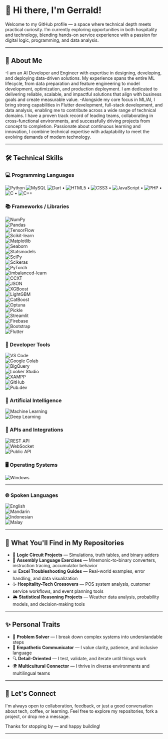 # 👋 Hi there, I'm Gerrald!

Welcome to my GitHub profile — a space where technical depth meets practical curiosity. I’m currently exploring opportunities in both hospitality and technology, blending hands-on service experience with a passion for digital logic, programming, and data analysis.

---

## 🧠 About Me

-I am an AI Developer and Engineer with expertise in designing, developing, and deploying data-driven solutions. My experience spans the entire ML lifecycle, from data preparation and feature engineering to model development, optimization, and production deployment. I am dedicated to delivering reliable, scalable, and impactful solutions that align with business goals and create measurable value.
-Alongside my core focus in ML/AI, I bring strong capabilities in Flutter development, full-stack development, and data analysis, enabling me to contribute across a wide range of technical domains. I have a proven track record of leading teams, collaborating in cross-functional environments, and successfully driving projects from concept to completion. Passionate about continuous learning and innovation, I combine technical expertise with adaptability to meet the evolving demands of modern technology.

---

## 🛠️ Technical Skills

### 💻 Programming Languages  
![Python](https://img.shields.io/badge/Python-3776AB?style=for-the-badge&logo=python&logoColor=white) ![MySQL](https://img.shields.io/badge/MySQL-4479A1?style=for-the-badge&logo=mysql&logoColor=white) ![Dart](https://img.shields.io/badge/Dart-0175C2?style=for-the-badge&logo=dart&logoColor=white) • ![HTML5](https://img.shields.io/badge/HTML5-E34F26?style=for-the-badge&logo=html5&logoColor=white) • ![CSS3](https://img.shields.io/badge/CSS3-1572B6?style=for-the-badge&logo=css3&logoColor=white) • ![JavaScript](https://img.shields.io/badge/JavaScript-F7DF1E?style=for-the-badge&logo=javascript&logoColor=black) • ![PHP](https://img.shields.io/badge/PHP-777BB4?style=for-the-badge&logo=php&logoColor=white) • ![C](https://img.shields.io/badge/C-00599C?style=for-the-badge&logo=c&logoColor=white) • ![C++](https://img.shields.io/badge/C++-00599C?style=for-the-badge&logo=c%2B%2B&logoColor=white)

### 📚 Frameworks / Libraries  
![NumPy](https://img.shields.io/badge/NumPy-013243?style=for-the-badge&logo=numpy&logoColor=white)  
![Pandas](https://img.shields.io/badge/Pandas-150458?style=for-the-badge&logo=pandas&logoColor=white)  
![TensorFlow](https://img.shields.io/badge/TensorFlow-FF6F00?style=for-the-badge&logo=tensorflow&logoColor=white)  
![Scikit-learn](https://img.shields.io/badge/scikit--learn-F7931E?style=for-the-badge&logo=scikit-learn&logoColor=white)  
![Matplotlib](https://img.shields.io/badge/Matplotlib-11557C?style=for-the-badge&logo=matplotlib&logoColor=white)  
![Seaborn](https://img.shields.io/badge/Seaborn-2E4053?style=for-the-badge)  
![Statsmodels](https://img.shields.io/badge/Statsmodels-1E8449?style=for-the-badge)  
![SciPy](https://img.shields.io/badge/SciPy-8CAAE6?style=for-the-badge&logo=scipy&logoColor=white)  
![Scikeras](https://img.shields.io/badge/Scikeras-FF5733?style=for-the-badge)  
![PyTorch](https://img.shields.io/badge/PyTorch-EE4C2C?style=for-the-badge&logo=pytorch&logoColor=white)  
![imbalanced-learn](https://img.shields.io/badge/Imbalanced--learn-6C3483?style=for-the-badge)  
![CCXT](https://img.shields.io/badge/CCXT-34495E?style=for-the-badge)  
![JSON](https://img.shields.io/badge/JSON-000000?style=for-the-badge&logo=json&logoColor=white)  
![XGBoost](https://img.shields.io/badge/XGBoost-1A73E8?style=for-the-badge)  
![LightGBM](https://img.shields.io/badge/LightGBM-27AE60?style=for-the-badge)  
![CatBoost](https://img.shields.io/badge/CatBoost-F39C12?style=for-the-badge)  
![Optuna](https://img.shields.io/badge/Optuna-5DADE2?style=for-the-badge)  
![Pickle](https://img.shields.io/badge/Pickle-7D3C98?style=for-the-badge)  
![Streamlit](https://img.shields.io/badge/Streamlit-FF4B4B?style=for-the-badge&logo=streamlit&logoColor=white)  
![Firebase](https://img.shields.io/badge/Firebase-FFCA28?style=for-the-badge&logo=firebase&logoColor=black)  
![Bootstrap](https://img.shields.io/badge/Bootstrap-7952B3?style=for-the-badge&logo=bootstrap&logoColor=white)  
![Flutter](https://img.shields.io/badge/Flutter-02569B?style=for-the-badge&logo=flutter&logoColor=white)

### 🧰 Developer Tools  
![VS Code](https://img.shields.io/badge/VS%20Code-007ACC?style=for-the-badge&logo=visual-studio-code&logoColor=white)  
![Google Colab](https://img.shields.io/badge/Google%20Colab-F9AB00?style=for-the-badge&logo=google-colab&logoColor=black)  
![BigQuery](https://img.shields.io/badge/BigQuery-4285F4?style=for-the-badge&logo=google-cloud&logoColor=white)  
![Looker Studio](https://img.shields.io/badge/Looker%20Studio-0E76A8?style=for-the-badge)  
![XAMPP](https://img.shields.io/badge/XAMPP-FB7A24?style=for-the-badge&logo=xampp&logoColor=white)  
![GitHub](https://img.shields.io/badge/GitHub-181717?style=for-the-badge&logo=github&logoColor=white)  
![Pub.dev](https://img.shields.io/badge/Pub.dev-0175C2?style=for-the-badge)

### 🤖 Artificial Intelligence  
![Machine Learning](https://img.shields.io/badge/Machine%20Learning-0A66C2?style=for-the-badge)  
![Deep Learning](https://img.shields.io/badge/Deep%20Learning-8E44AD?style=for-the-badge)

### 🔌 APIs and Integrations  
![REST API](https://img.shields.io/badge/REST%20API-4CAF50?style=for-the-badge)  
![WebSocket](https://img.shields.io/badge/WebSocket-FF9800?style=for-the-badge)  
![Public API](https://img.shields.io/badge/Public%20API-2196F3?style=for-the-badge)

### 🖥️ Operating Systems  
![Windows](https://img.shields.io/badge/Windows-0078D6?style=for-the-badge&logo=windows&logoColor=white)

---

### 🌐 Spoken Languages  
![English](https://img.shields.io/badge/English-007ACC?style=for-the-badge)  
![Mandarin](https://img.shields.io/badge/Mandarin-F44336?style=for-the-badge)  
![Indonesian](https://img.shields.io/badge/Indonesian-4CAF50?style=for-the-badge)  
![Malay](https://img.shields.io/badge/Malay-FF9800?style=for-the-badge)

---

## 📁 What You'll Find in My Repositories

- 🔬 **Logic Circuit Projects** — Simulations, truth tables, and binary adders
- 🧮 **Assembly Language Exercises** — Mnemonic-to-binary converters, instruction tracing, accumulator behavior
- 📊 **Excel Troubleshooting Guides** — Real-world examples, error handling, and data visualization
- ☕ **Hospitality-Tech Crossovers** — POS system analysis, customer service workflows, and event planning tools
- 🌦️ **Statistical Reasoning Projects** — Weather data analysis, probability models, and decision-making tools

---

## ✨ Personal Traits

- 🧩 **Problem Solver** — I break down complex systems into understandable steps
- 💬 **Empathetic Communicator** — I value clarity, patience, and inclusive language
- 🔍 **Detail-Oriented** — I test, validate, and iterate until things work
- 🌍 **Multicultural Connector** — I thrive in diverse environments and multilingual teams

---

## 🤝 Let's Connect

I'm always open to collaboration, feedback, or just a good conversation about tech, coffee, or learning. Feel free to explore my repositories, fork a project, or drop me a message.

Thanks for stopping by — and happy building!

---

